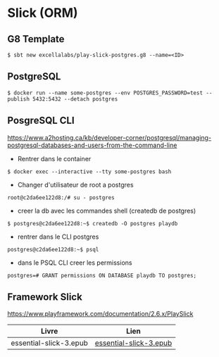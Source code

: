 # Slick (ORM)

## G8 Template

```
$ sbt new excellalabs/play-slick-postgres.g8 --name=<ID>
```

## PostgreSQL

```
$ docker run --name some-postgres --env POSTGRES_PASSWORD=test --publish 5432:5432 --detach postgres
```

## PosgreSQL CLI

https://www.a2hosting.ca/kb/developer-corner/postgresql/managing-postgresql-databases-and-users-from-the-command-line

* Rentrer dans le container

```
$ docker exec --interactive --tty some-postgres bash
```

* Changer d'utilisateur de root a postgres

```
root@c2da6ee122d8:/# su - postgres
```

* creer la db avec les commandes shell (createdb de postgres)

```
$ postgres@c2da6ee122d8:~$ createdb -O postgres playdb
```

* rentrer dans le CLI postgres

```
postgres@c2da6ee122d8:~$ psql
```

* dans le PSQL CLI creer les permissions

```
postgres=# GRANT permissions ON DATABASE playdb TO postgres;
```


## Framework Slick

https://www.playframework.com/documentation/2.6.x/PlaySlick

| Livre                                   | Lien                                            |
|-----------------------------------------|-------------------------------------------------|
| essential-slick-3.epub                  | [essential-slick-3.epub](https://github.com/underscoreio/books/blob/master/essential-slick/essential-slick-3.epub)
